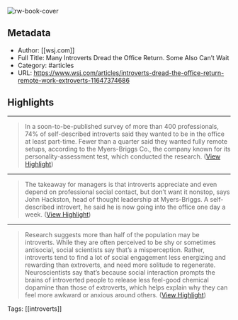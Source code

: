 ![rw-book-cover](https://readwise-assets.s3.amazonaws.com/static/images/article3.5c705a01b476.png)

## Metadata
- Author: [[wsj.com]]
- Full Title: Many Introverts Dread the Office Return. Some Also Can’t Wait
- Category: #articles
- URL: https://www.wsj.com/articles/introverts-dread-the-office-return-remote-work-extroverts-11647374686

## Highlights
***

> In a soon-to-be-published survey of more than 400 professionals, 74% of self-described introverts said they wanted to be in the office at least part-time. Fewer than a quarter said they wanted fully remote setups, according to the Myers-Briggs Co., the company known for its personality-assessment test, which conducted the research. ([View Highlight](https://instapaper.com/read/1491467247/19057804))

***

> The takeaway for managers is that introverts appreciate and even depend on professional social contact, but don’t want it nonstop, says John Hackston, head of thought leadership at Myers-Briggs. A self-described introvert, he said he is now going into the office one day a week. ([View Highlight](https://instapaper.com/read/1491467247/19057811))

***

> Research suggests more than half of the population may be introverts. While they are often perceived to be shy or sometimes antisocial, social scientists say that’s a misperception. Rather, introverts tend to find a lot of social engagement less energizing and rewarding than extroverts, and need more solitude to regenerate. Neuroscientists say that’s because social interaction prompts the brains of introverted people to release less feel-good chemical dopamine than those of extroverts, which helps explain why they can feel more awkward or anxious around others. ([View Highlight](https://instapaper.com/read/1491467247/19057819))

Tags: [[introverts]] 

